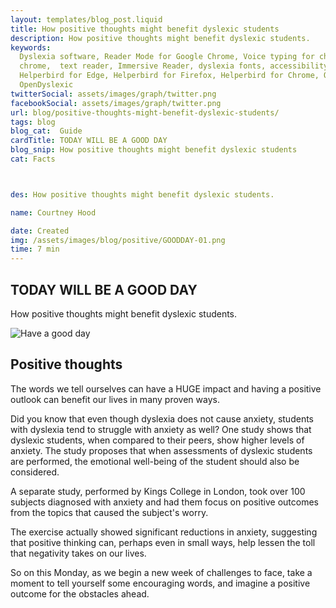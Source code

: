 ```yaml
---
layout: templates/blog_post.liquid
title: How positive thoughts might benefit dyslexic students
description: How positive thoughts might benefit dyslexic students.
keywords:
  Dyslexia software, Reader Mode for Google Chrome, Voice typing for chrome, Text to speech for
  chrome,  text reader, Immersive Reader, dyslexia fonts, accessibility software, dyslexia software,
  Helperbird for Edge, Helperbird for Firefox, Helperbird for Chrome, Opendyslexic for Chrome,
  OpenDyslexic
twitterSocial: assets/images/graph/twitter.png
facebookSocial: assets/images/graph/twitter.png
url: blog/positive-thoughts-might-benefit-dyslexic-students/
tags: blog
blog_cat:  Guide
cardTitle: TODAY WILL BE A GOOD DAY
blog_snip: How positive thoughts might benefit dyslexic students
cat: Facts



des: How positive thoughts might benefit dyslexic students.

name: Courtney Hood

date: Created
img: /assets/images/blog/positive/GOODDAY-01.png
time: 7 min
---
```



  

## TODAY WILL BE A GOOD DAY

How positive thoughts might benefit dyslexic students.

  

![Have a good day](/assets/images/blog/positive/GOODDAY-01.png)

 

  

## Positive thoughts

  

The words we tell ourselves can have a HUGE impact and having a positive outlook can benefit our lives in many proven ways.

Did you know that even though dyslexia does not cause anxiety, students with dyslexia tend to struggle with anxiety as well? One study shows that dyslexic students, when compared to their peers, show higher levels of anxiety. The study proposes that when assessments of dyslexic students are performed, the emotional well-being of the student should also be considered.

A separate study, performed by Kings College in London, took over 100 subjects diagnosed with anxiety and had them focus on positive outcomes from the topics that caused the subject's worry.

The exercise actually showed significant reductions in anxiety, suggesting that positive thinking can, perhaps even in small ways, help lessen the toll that negativity takes on our lives.

So on this Monday, as we begin a new week of challenges to face, take a moment to tell yourself some encouraging words, and imagine a positive outcome for the obstacles ahead.
